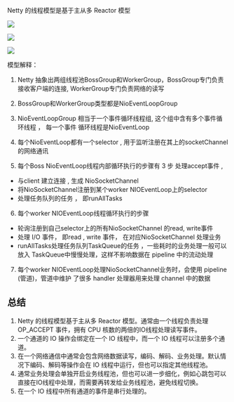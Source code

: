 

Netty 的线程模型是基于主从多 Reactor 模型

![](https://youpaiyun.zongqilive.cn/image/20210123144911.png)



![](https://youpaiyun.zongqilive.cn/image/20210123151526.png)

![](https://youpaiyun.zongqilive.cn/image/20210123145037.png)

模型解释：

1) Netty 抽象出两组线程池BossGroup和WorkerGroup，BossGroup专门负责接收客户端的连接, WorkerGroup专门负责网络的读写

2) BossGroup和WorkerGroup类型都是NioEventLoopGroup

3) NioEventLoopGroup 相当于一个事件循环线程组, 这个组中含有多个事件循环线程 ， 每一个事件 循环线程是NioEventLoop

4) 每个NioEventLoop都有一个selector , 用于监听注册在其上的socketChannel的网络通讯

5) 每个Boss NioEventLoop线程内部循环执行的步骤有 3 步 处理accept事件 , 

- 与client 建立连接 , 生成 NioSocketChannel 
- 将NioSocketChannel注册到某个worker NIOEventLoop上的selector 
- 处理任务队列的任务 ， 即runAllTasks

6) 每个worker NIOEventLoop线程循环执行的步骤 

- 轮询注册到自己selector上的所有NioSocketChannel 的read, write事件 
- 处理 I/O 事件， 即read , write 事件， 在对应NioSocketChannel 处理业务 
- runAllTasks处理任务队列TaskQueue的任务 ，一些耗时的业务处理一般可以放入 TaskQueue中慢慢处理，这样不影响数据在 pipeline 中的流动处理

7) 每个worker NIOEventLoop处理NioSocketChannel业务时，会使用 pipeline (管道)，管道中维护 了很多 handler 处理器用来处理 channel 中的数据



## 总结

1. Netty 的线程模型基于主从多 Reactor 模型。通常由一个线程负责处理 OP_ACCEPT 事件，拥有 CPU 核数的两倍的IO线程处理读写事件。
2. 一个通道的 IO 操作会绑定在一个 IO 线程中，而一个 IO 线程可以注册多个通道。
3. 在一个网络通信中通常会包含网络数据读写，编码、解码、业务处理。默认情况下编码、解码等操作会在 IO 线程中运行，但也可以指定其他线程池。
4. 通常业务处理会单独开启业务线程池，但也可以进一步细化，例如心跳包可以直接在IO线程中处理，而需要再转发给业务线程池，避免线程切换。
5. 在一个 IO 线程中所有通道的事件是串行处理的。





































